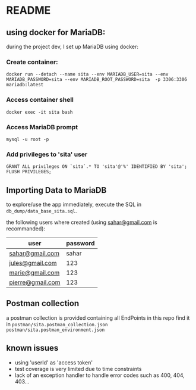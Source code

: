 # README


## using docker for MariaDB:

during the project dev, I set up MariaDB using docker:

### Create container:

```
docker run --detach --name sita --env MARIADB_USER=sita --env MARIADB_PASSWORD=sita --env MARIADB_ROOT_PASSWORD=sita  -p 3306:3306 mariadb:latest
```

### Access container shell

```
docker exec -it sita bash
```

### Access MariaDB prompt

```
mysql -u root -p
```

### Add privileges to 'sita' user

```
GRANT ALL privileges ON `sita`.* TO 'sita'@'%' IDENTIFIED BY 'sita';
FLUSH PRIVILEGES;
```

## Importing Data to MariaDB

to explore/use the app immediately, execute the SQL in `db_dump/data_base_sita.sql`.

the following users where created 
(using sahar@gmail.com is recommanded):

| user             | password |
|------------------|----------|
| sahar@gmail.com  | sahar    | 
| jules@gmail.com  | 123      | 
| marie@gmail.com  | 123      |
| pierre@gmail.com | 123      |


## Postman collection 
a postman collection is provided containing all EndPoints in this repo
find it in `postman/sita.postman_collection.json` `postman/sita.postman_environment.json`

## known issues
- using 'userId' as 'access token'
- test coverage is very limited due to time constraints
- lack of an exception handler to handle error codes such as 400, 404, 403...